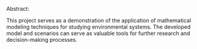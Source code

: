 Abstract:

This project serves as a demonstration of the application of mathematical modeling techniques for studying environmental systems. The developed model and scenarios can serve as valuable tools for further research and decision-making processes.
